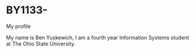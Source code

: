 # BY1133-
My profile 


My name is Ben Yuskewich, I am a fourth year Information Systems student at The Ohio State University. 
